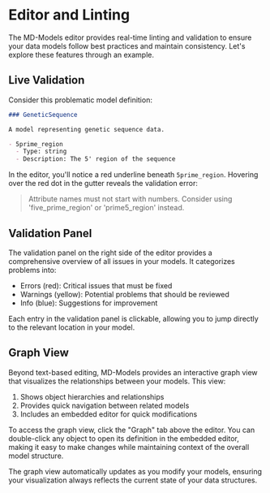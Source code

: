 # Editor and Linting

The MD-Models editor provides real-time linting and validation to ensure your data models follow best practices and maintain consistency. Let's explore these features through an example.

## Live Validation

Consider this problematic model definition:

```markdown
### GeneticSequence

A model representing genetic sequence data.

- 5prime_region
  - Type: string
  - Description: The 5' region of the sequence
```

In the editor, you'll notice a red underline beneath `5prime_region`. Hovering over the red dot in the gutter reveals the validation error:

> Attribute names must not start with numbers. Consider using 'five_prime_region' or 'prime5_region' instead.

## Validation Panel

The validation panel on the right side of the editor provides a comprehensive overview of all issues in your models. It categorizes problems into:

- Errors (red): Critical issues that must be fixed
- Warnings (yellow): Potential problems that should be reviewed
- Info (blue): Suggestions for improvement

Each entry in the validation panel is clickable, allowing you to jump directly to the relevant location in your model.

## Graph View

Beyond text-based editing, MD-Models provides an interactive graph view that visualizes the relationships between your models. This view:

1. Shows object hierarchies and relationships
2. Provides quick navigation between related models
3. Includes an embedded editor for quick modifications

To access the graph view, click the "Graph" tab above the editor. You can double-click any object to open its definition in the embedded editor, making it easy to make changes while maintaining context of the overall model structure.

The graph view automatically updates as you modify your models, ensuring your visualization always reflects the current state of your data structures.
